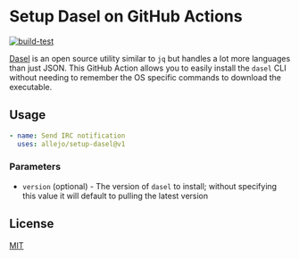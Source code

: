 # Setup Dasel on GitHub Actions

[![build-test](https://github.com/allejo/setup-dasel/actions/workflows/test-run.yml/badge.svg)](https://github.com/allejo/setup-dasel/actions/workflows/test-run.yml)

[Dasel](https://github.com/TomWright/dasel) is an open source utility similar to `jq` but handles a lot more languages than just JSON. This GitHub Action allows you to easily install the `dasel` CLI without needing to remember the OS specific commands to download the executable.

## Usage

```yaml
- name: Send IRC notification
  uses: allejo/setup-dasel@v1
```

### Parameters

- `version` (optional) - The version of `dasel` to install; without specifying this value it will default to pulling the latest version

## License

[MIT](./LICENSE)

